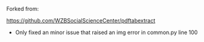 Forked from:

https://github.com/WZBSocialScienceCenter/pdftabextract

- Only fixed an minor issue that raised an img error in common.py line 100
